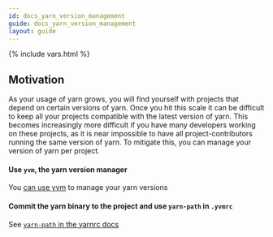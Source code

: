 ```yaml
---
id: docs_yarn_version_management
guide: docs_yarn_version_management
layout: guide
---
```


{% include vars.html %}

## Motivation <a class="toc" id="toc-motivation" href="#toc-motivation"></a>

As your usage of yarn grows, you will find yourself with projects that depend on certain versions of yarn.
Once you hit this scale it can be difficult to keep all your projects compatible with the latest version of yarn.
This becomes increasingly more difficult if you have many developers working on these projects, as it is near impossible to have all project-contributors running the same version of yarn.
To mitigate this, you can manage your version of yarn per project.

#### Use `yvm`, the yarn version manager <a class="toc" id="toc-use-yvm-the-yarn-version-manager" href="#toc-use-yvm-the-yarn-version-manager"></a>

You [can use yvm](https://yvm.js.org/) to manage your yarn versions

#### Commit the yarn binary to the project and use `yarn-path` in `.yvmrc` <a class="toc" id="toc-commit-the-yarn-binary-to-the-project-and-use-yarn-path-in-yvmrc" href="#toc-commit-the-yarn-binary-to-the-project-and-use-yarn-path-in-yvmrc"></a>

See [`yarn-path` in the yarnrc docs](/lang/en/docs/yarnrc/#toc-yarn-path)
